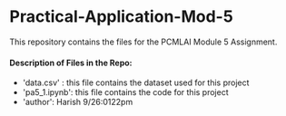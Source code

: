 # Practical-Application-Mod-5
This repository contains the files for the PCMLAI Module 5 Assignment. 

#### Description of Files in the Repo:
- 'data.csv' : this file contains the dataset used for this project
- 'pa5_1.ipynb': this file contains the code for this project
- 'author': Harish 9/26:0122pm
